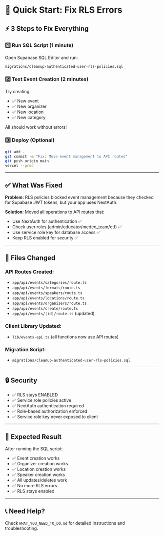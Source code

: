 # 🚀 Quick Start: Fix RLS Errors

## ⚡ 3 Steps to Fix Everything

### 1️⃣ Run SQL Script (1 minute)

Open Supabase SQL Editor and run:
```
migrations/cleanup-authenticated-user-rls-policies.sql
```

### 2️⃣ Test Event Creation (2 minutes)

Try creating:
- ✅ New event
- ✅ New organizer
- ✅ New location
- ✅ New category

All should work without errors!

### 3️⃣ Deploy (Optional)

```bash
git add .
git commit -m "Fix: Move event management to API routes"
git push origin main
vercel --prod
```

---

## ✅ What Was Fixed

**Problem:** RLS policies blocked event management because they checked for Supabase JWT tokens, but your app uses NextAuth.

**Solution:** Moved all operations to API routes that:
- Use NextAuth for authentication ✅
- Check user roles (admin/educator/meded_team/ctf) ✅
- Use service role key for database access ✅
- Keep RLS enabled for security ✅

---

## 📁 Files Changed

### API Routes Created:
- `app/api/events/categories/route.ts`
- `app/api/events/formats/route.ts`
- `app/api/events/speakers/route.ts`
- `app/api/events/locations/route.ts`
- `app/api/events/organizers/route.ts`
- `app/api/events/create/route.ts`
- `app/api/events/[id]/route.ts` (updated)

### Client Library Updated:
- `lib/events-api.ts` (all functions now use API routes)

### Migration Script:
- `migrations/cleanup-authenticated-user-rls-policies.sql`

---

## 🔒 Security

- ✅ RLS stays ENABLED
- ✅ Service role policies active
- ✅ NextAuth authentication required
- ✅ Role-based authorization enforced
- ✅ Service role key never exposed to client

---

## 🎯 Expected Result

After running the SQL script:
- ✅ Event creation works
- ✅ Organizer creation works
- ✅ Location creation works
- ✅ Speaker creation works
- ✅ All updates/deletes work
- ✅ No more RLS errors
- ✅ RLS stays enabled

---

## 📞 Need Help?

Check `WHAT_YOU_NEED_TO_DO.md` for detailed instructions and troubleshooting.

















